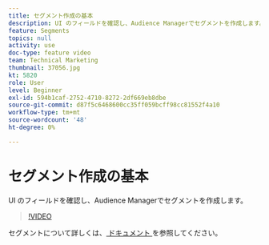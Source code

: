 ```yaml
---
title: セグメント作成の基本
description: UI のフィールドを確認し、Audience Managerでセグメントを作成します。
feature: Segments
topics: null
activity: use
doc-type: feature video
team: Technical Marketing
thumbnail: 37056.jpg
kt: 5820
role: User
level: Beginner
exl-id: 594b1caf-2752-4710-8272-2df669eb8dbe
source-git-commit: d87f5c6468600cc35ff059bcff98cc81552f4a10
workflow-type: tm+mt
source-wordcount: '48'
ht-degree: 0%

---
```


# セグメント作成の基本

UI のフィールドを確認し、Audience Managerでセグメントを作成します。

>[!VIDEO](https://video.tv.adobe.com/v/37056/?quality=12&learn=on)

セグメントについて詳しくは、[ ドキュメント ](https://experienceleague.adobe.com/docs/audience-manager/user-guide/features/segments/segments-purpose.html) を参照してください。
